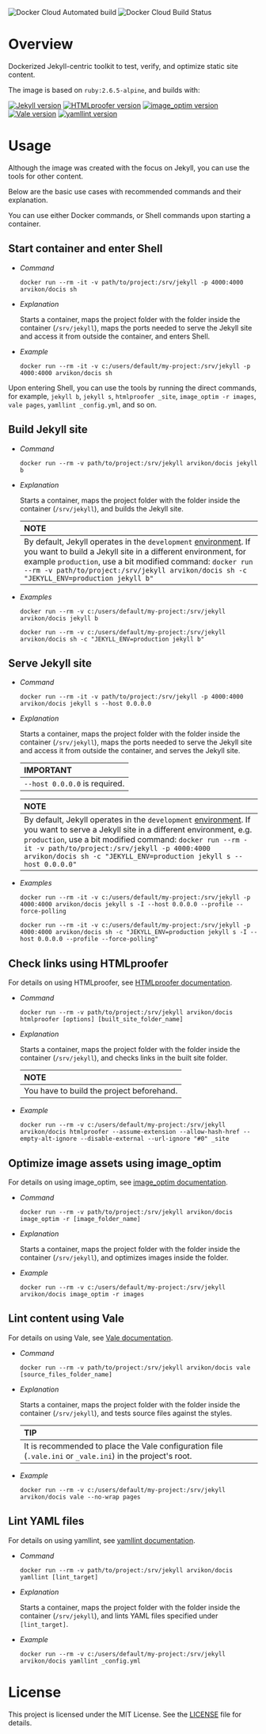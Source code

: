 ![Docker Cloud Automated build](https://img.shields.io/docker/cloud/automated/arvikon/docis) ![Docker Cloud Build Status](https://img.shields.io/docker/cloud/build/arvikon/docis)

# Overview

Dockerized Jekyll-centric toolkit to test, verify, and optimize static site content.

The image is based on `ruby:2.6.5-alpine`, and builds with:

[![Jekyll version](https://img.shields.io/badge/Jekyll-4.0.0-informational?style=social)](https://jekyllrb.com/) [![HTMLproofer version](https://img.shields.io/badge/HTMLproofer-3.15.1-informational?style=social)](https://github.com/gjtorikian/html-proofer) [![image_optim version](https://img.shields.io/badge/image__optim-0.26.5-informational?style=social)](https://github.com/toy/image_optim) [![Vale version](https://img.shields.io/badge/Vale-2.0.0--beta.2-informational?style=social)](https://errata-ai.github.io/vale/) [![yamllint version](https://img.shields.io/badge/yamllint-1.17.0-informational?style=social)](https://github.com/adrienverge/yamllint)

# Usage

Although the image was created with the focus on Jekyll, you can use the tools for other content.

Below are the basic use cases with recommended commands and their explanation.

You can use either Docker commands, or Shell commands upon starting a container.

## Start container and enter Shell

- _Command_

  ```
  docker run --rm -it -v path/to/project:/srv/jekyll -p 4000:4000 arvikon/docis sh
  ```

- _Explanation_

  Starts a container, maps the project folder with the folder inside the container (`/srv/jekyll`), maps the ports needed to serve the Jekyll site and access it from outside the container, and enters Shell.

- _Example_

  ```
  docker run --rm -it -v c:/users/default/my-project:/srv/jekyll -p 4000:4000 arvikon/docis sh
  ```

Upon entering Shell, you can use the tools by running the direct commands, for example, `jekyll b`, `jekyll s`, `htmlproofer _site`, `image_optim -r images`, `vale pages`, `yamllint _config.yml`, and so on.

## Build Jekyll site

- _Command_

  ```
  docker run --rm -v path/to/project:/srv/jekyll arvikon/docis jekyll b
  ```

- _Explanation_

  Starts a container, maps the project folder with the folder inside the container (`/srv/jekyll`), and builds the Jekyll site.

  | NOTE |
  | :--- |
  | By default, Jekyll operates in the `development` [environment](https://jekyllrb.com/docs/configuration/environments/). If you want to build a Jekyll site in a different environment, for example `production`, use a bit modified command: `docker run --rm -v path/to/project:/srv/jekyll arvikon/docis sh -c "JEKYLL_ENV=production jekyll b"` |

- _Examples_

  ```
  docker run --rm -v c:/users/default/my-project:/srv/jekyll arvikon/docis jekyll b
  ```

  ```
  docker run --rm -v c:/users/default/my-project:/srv/jekyll arvikon/docis sh -c "JEKYLL_ENV=production jekyll b"
  ```

## Serve Jekyll site

- _Command_

  ```
  docker run --rm -it -v path/to/project:/srv/jekyll -p 4000:4000 arvikon/docis jekyll s --host 0.0.0.0
  ```

- _Explanation_

  Starts a container, maps the project folder with the folder inside the container (`/srv/jekyll`), maps the ports needed to serve the Jekyll site and access it from outside the container, and serves the Jekyll site.
  
  | IMPORTANT |
  | :--- |
  | `--host 0.0.0.0` is required. |

  | NOTE |
  | :--- |
  | By default, Jekyll operates in the `development` [environment](https://jekyllrb.com/docs/configuration/environments/). If you want to serve a Jekyll site in a different environment, e.g. `production`, use a bit modified command: `docker run --rm -it -v path/to/project:/srv/jekyll -p 4000:4000 arvikon/docis sh -c "JEKYLL_ENV=production jekyll s --host 0.0.0.0"` |

- _Examples_

  ```
  docker run --rm -it -v c:/users/default/my-project:/srv/jekyll -p 4000:4000 arvikon/docis jekyll s -I --host 0.0.0.0 --profile --force-polling
  ```

  ```
  docker run --rm -it -v c:/users/default/my-project:/srv/jekyll -p 4000:4000 arvikon/docis sh -c "JEKYLL_ENV=production jekyll s -I --host 0.0.0.0 --profile --force-polling"
  ```

## Check links using HTMLproofer

For details on using HTMLproofer, see [HTMLproofer documentation](https://github.com/gjtorikian/html-proofer/).

- _Command_

  ```
  docker run --rm -v path/to/project:/srv/jekyll arvikon/docis htmlproofer [options] [built_site_folder_name]
  ```

- _Explanation_

  Starts a container, maps the project folder with the folder inside the container (`/srv/jekyll`), and checks links in the built site folder.
  
  | NOTE |
  | :--- |
  | You have to build the project beforehand. |

- _Example_

  ```
  docker run --rm -v c:/users/default/my-project:/srv/jekyll arvikon/docis htmlproofer --assume-extension --allow-hash-href --empty-alt-ignore --disable-external --url-ignore "#0" _site

## Optimize image assets using image_optim

For details on using image_optim, see [image_optim documentation](https://github.com/toy/image_optim/).

- _Command_

  ```
  docker run --rm -v path/to/project:/srv/jekyll arvikon/docis image_optim -r [image_folder_name]
  ```

- _Explanation_

  Starts a container, maps the project folder with the folder inside the container (`/srv/jekyll`), and optimizes images inside the folder.

- _Example_

  ```
  docker run --rm -v c:/users/default/my-project:/srv/jekyll arvikon/docis image_optim -r images
  ```

## Lint content using Vale

For details on using Vale, see [Vale documentation](https://errata-ai.github.io/vale/).

- _Command_

  ```
  docker run --rm -v path/to/project:/srv/jekyll arvikon/docis vale [source_files_folder_name]
  ```

- _Explanation_

  Starts a container, maps the project folder with the folder inside the container (`/srv/jekyll`), and tests source files against the styles.
  
  | TIP  |
  | :--- |
  | It is recommended to place the Vale configuration file (`.vale.ini` or `_vale.ini`) in the project's root. |

- _Example_

  ```
  docker run --rm -v c:/users/default/my-project:/srv/jekyll arvikon/docis vale --no-wrap pages
  ```

## Lint YAML files

For details on using yamllint, see [yamllint documentation](https://yamllint.readthedocs.io/).

- _Command_

  ```
  docker run --rm -v path/to/project:/srv/jekyll arvikon/docis yamllint [lint_target]
  ```

- _Explanation_

  Starts a container, maps the project folder with the folder inside the container (`/srv/jekyll`), and lints YAML files specified under `[lint_target]`.

- _Example_

  ```
  docker run --rm -v c:/users/default/my-project:/srv/jekyll arvikon/docis yamllint _config.yml
  ```

# License

This project is licensed under the MIT License. See the [LICENSE](./LICENSE) file for details.
